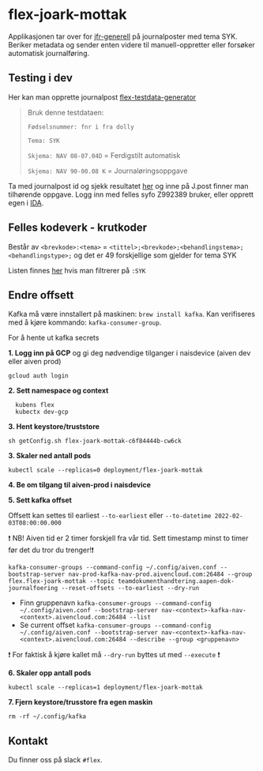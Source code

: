 # flex-joark-mottak

Applikasjonen tar over for [jfr-generell](https://github.com/navikt/jfr-generell) på journalposter med tema SYK. 
Beriker metadata og sender enten videre til manuell-oppretter eller forsøker automatisk journalføring.

## Testing i dev
Her kan man opprette journalpost [flex-testdata-generator](https://flex-testdata-generator.dev.nav.no/papir-dokument)
> Bruk denne testdataen:
>
> `Fødselsnummer: fnr i fra dolly` 
> 
> `Tema: SYK`
> 
> `Skjema: NAV 08-07.04D` = Ferdigstilt automatisk
>
> `Skjema: NAV 90-00.08 K` = Journaløringsoppgave

Ta med journalpost id og sjekk resultatet [her](https://gosys-q1.dev.intern.nav.no/gosys/dokument/sokjournalpost.jsf) og inne på J.post finner man tilhørende oppgave.
Logg inn med felles syfo Z992389 bruker, eller opprett egen i [IDA](https://confluence.adeo.no/display/ATOM/IDA).

## Felles kodeverk - krutkoder
Består av `<brevkode>:<tema>` = `<tittel>;<brevkode>;<behandlingstema>;<behandlingstype>;` og det er 49 forskjellige som gjelder for tema SYK

Listen finnes [her](https://kodeverk-web.nais.adeo.no/kodeverksoversikt/kodeverk/Krutkoder) hvis man filtrerer på `:SYK`

## Endre offsett
Kafka må være innstallert på maskinen: `brew install kafka`. Kan verifiseres med å kjøre kommando: `kafka-consumer-group`.

For å hente ut kafka secrets 

**1. Logg inn på GCP** og gi deg nødvendige tilganger i naisdevice (aiven dev eller aiven prod)
  ```
  gcloud auth login
  ```
**2. Sett namespace og context**
  ```
    kubens flex
    kubectx dev-gcp
  ```
**3. Hent keystore/truststore**
  ```
  sh getConfig.sh flex-joark-mottak-c6f84444b-cw6ck
  ```
**3. Skaler ned antall pods**
  ```
  kubectl scale --replicas=0 deployment/flex-joark-mottak
  ```
**4. Be om tilgang til aiven-prod i naisdevice**

**5. Sett kafka offset**

  Offsett kan settes til earliest `--to-earliest` eller `--to-datetime 2022-02-03T08:00:00.000`
  
  :exclamation: NB! Aiven tid er 2 timer forskjell fra vår tid. Sett timestamp minst to timer før det du tror du trenger!:exclamation:

  ```
  kafka-consumer-groups --command-config ~/.config/aiven.conf --bootstrap-server nav-prod-kafka-nav-prod.aivencloud.com:26484 --group flex.flex-joark-mottak --topic teamdokumenthandtering.aapen-dok-journalfoering --reset-offsets --to-earliest --dry-run
  ```

  - Finn gruppenavn `kafka-consumer-groups --command-config ~/.config/aiven.conf --bootstrap-server nav-<context>-kafka-nav-<context>.aivencloud.com:26484 --list`
  - Se current offset `kafka-consumer-groups --command-config ~/.config/aiven.conf --bootstrap-server nav-<context>-kafka-nav-<context>.aivencloud.com:26484 --describe --group <gruppenavn>`
  
  :exclamation: For faktisk å kjøre kallet må `--dry-run` byttes ut med `--execute` :exclamation:

**6. Skaler opp antall pods**
  ```
  kubectl scale --replicas=1 deployment/flex-joark-mottak
  ```
**7. Fjern keystore/trusstore fra egen maskin**
  ```
  rm -rf ~/.config/kafka
  ```


## Kontakt 
Du finner oss på slack `#flex`.

